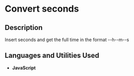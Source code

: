 <h1>Convert seconds</h1>

<h2>Description</h2>
Insert seconds and get the full time in the format --h--m--s
<br />


<h2>Languages and Utilities Used</h2>

- <b>JavaScript</b> 
